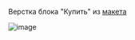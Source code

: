 Верстка блока "Купить" из [макета](<https://www.figma.com/file/rRgRiKmKpSzgVQ1IYSP2Vp/%D0%9F%D1%80%D0%BE%D0%B5%D0%BA%D1%82-%D0%A1%D0%B5%D1%80%D0%B3%D0%B5%D1%8F-(Copy)?node-id=1%3A3008&mode=dev>)

![image](https://github.com/EvgeniaLeleo/dusty_hw_1-4-1-2/assets/88904845/0e4f389e-a797-4015-accd-5df93a16f64e)
